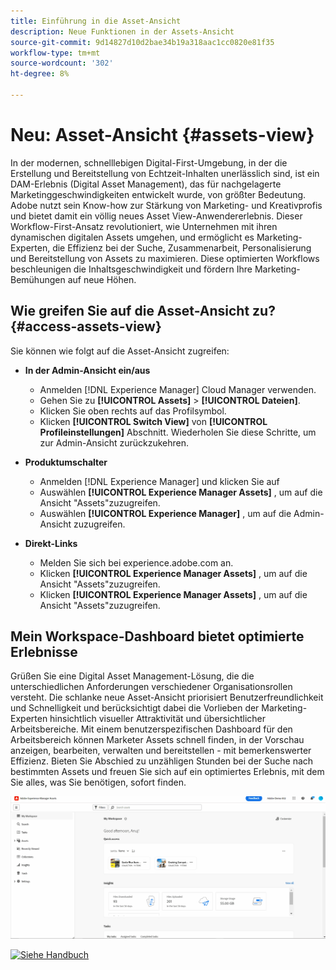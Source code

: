 ```yaml
---
title: Einführung in die Asset-Ansicht
description: Neue Funktionen in der Assets-Ansicht
source-git-commit: 9d14827d10d2bae34b19a318aac1cc0820e81f35
workflow-type: tm+mt
source-wordcount: '302'
ht-degree: 8%

---
```


# Neu: Asset-Ansicht {#assets-view}

In der modernen, schnelllebigen Digital-First-Umgebung, in der die Erstellung und Bereitstellung von Echtzeit-Inhalten unerlässlich sind, ist ein DAM-Erlebnis (Digital Asset Management), das für nachgelagerte Marketinggeschwindigkeiten entwickelt wurde, von größter Bedeutung. Adobe nutzt sein Know-how zur Stärkung von Marketing- und Kreativprofis und bietet damit ein völlig neues Asset View-Anwendererlebnis. Dieser Workflow-First-Ansatz revolutioniert, wie Unternehmen mit ihren dynamischen digitalen Assets umgehen, und ermöglicht es Marketing-Experten, die Effizienz bei der Suche, Zusammenarbeit, Personalisierung und Bereitstellung von Assets zu maximieren. Diese optimierten Workflows beschleunigen die Inhaltsgeschwindigkeit und fördern Ihre Marketing-Bemühungen auf neue Höhen.

## Wie greifen Sie auf die Asset-Ansicht zu? {#access-assets-view}

Sie können wie folgt auf die Asset-Ansicht zugreifen:

* **In der Admin-Ansicht ein/aus**

   * Anmelden [!DNL Experience Manager] Cloud Manager verwenden.
   * Gehen Sie zu **[!UICONTROL Assets]** > **[!UICONTROL Dateien]**.
   * Klicken Sie oben rechts auf das Profilsymbol.
   * Klicken **[!UICONTROL Switch View]** von **[!UICONTROL Profileinstellungen]** Abschnitt.
Wiederholen Sie diese Schritte, um zur Admin-Ansicht zurückzukehren.

* **Produktumschalter**
   * Anmelden [!DNL Experience Manager] und klicken Sie auf
   * Auswählen **[!UICONTROL Experience Manager Assets]** , um auf die Ansicht &quot;Assets&quot;zuzugreifen.
   * Auswählen **[!UICONTROL Experience Manager]** , um auf die Admin-Ansicht zuzugreifen.

* **Direkt-Links**
   * Melden Sie sich bei experience.adobe.com an.
   * Klicken **[!UICONTROL Experience Manager Assets]** , um auf die Ansicht &quot;Assets&quot;zuzugreifen.
   * Klicken **[!UICONTROL Experience Manager Assets]** , um auf die Ansicht &quot;Assets&quot;zuzugreifen.


## Mein Workspace-Dashboard bietet optimierte Erlebnisse

Grüßen Sie eine Digital Asset Management-Lösung, die die unterschiedlichen Anforderungen verschiedener Organisationsrollen versteht. Die schlanke neue Asset-Ansicht priorisiert Benutzerfreundlichkeit und Schnelligkeit und berücksichtigt dabei die Vorlieben der Marketing-Experten hinsichtlich visueller Attraktivität und übersichtlicher Arbeitsbereiche. Mit einem benutzerspezifischen Dashboard für den Arbeitsbereich können Marketer Assets schnell finden, in der Vorschau anzeigen, bearbeiten, verwalten und bereitstellen - mit bemerkenswerter Effizienz. Bieten Sie Abschied zu unzähligen Stunden bei der Suche nach bestimmten Assets und freuen Sie sich auf ein optimiertes Erlebnis, mit dem Sie alles, was Sie benötigen, sofort finden.

![Bereitstellen von Assets Essentials](assets/workspace.gif)

[![Siehe Handbuch](https://helpx.adobe.com/content/dam/help/en/marketing-cloud/how-to/digital-foundation/_jcr_content/main-pars/image_1250343773/see-the-guide-sm.png)](my-workspace.md)



